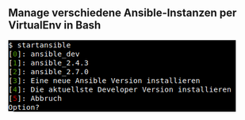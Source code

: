 ## Manage verschiedene Ansible-Instanzen per VirtualEnv in Bash

![screenshot](https://raw.githubusercontent.com/techgoat-net/manage_ansible_UI/master/ansible_virtualenv_menu03.png)
